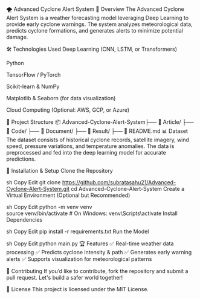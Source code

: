 🌪️ Advanced Cyclone Alert System
📌 Overview
The Advanced Cyclone Alert System is a weather forecasting model leveraging Deep Learning to provide early cyclone warnings. The system analyzes meteorological data, predicts cyclone formations, and generates alerts to minimize potential damage.

🛠️ Technologies Used
Deep Learning (CNN, LSTM, or Transformers)

Python

TensorFlow / PyTorch

Scikit-learn & NumPy

Matplotlib & Seaborn (for data visualization)

Cloud Computing (Optional: AWS, GCP, or Azure)

📂 Project Structure
📦 Advanced-Cyclone-Alert-System├── 📁 Article/               ├── 📁 Code/             ├── 📁 Document/            ├── 📁 Result/          ├── 📄 README.md
📊 Dataset
The dataset consists of historical cyclone records, satellite imagery, wind speed, pressure variations, and temperature anomalies. The data is preprocessed and fed into the deep learning model for accurate predictions.

🚀 Installation & Setup
Clone the Repository

sh
Copy
Edit
git clone https://github.com/subratasahu21/Advanced-Cyclone-Alert-System.git
cd Advanced-Cyclone-Alert-System
Create a Virtual Environment (Optional but Recommended)

sh
Copy
Edit
python -m venv venv  
source venv/bin/activate   # On Windows: venv\Scripts\activate
Install Dependencies

sh
Copy
Edit
pip install -r requirements.txt
Run the Model

sh
Copy
Edit
python main.py
🏆 Features
✅ Real-time weather data processing
✅ Predicts cyclone intensity & path
✅ Generates early warning alerts
✅ Supports visualization for meteorological patterns

🤝 Contributing
If you’d like to contribute, fork the repository and submit a pull request. Let's build a safer world together!

📜 License
This project is licensed under the MIT License.
